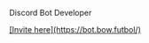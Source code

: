 <!DOCTYPE html>
<html>
<body>
<p>Discord Bot Developer</p>
<a href="url">[Invite here](https://bot.bow.futbol/)</a>
</p>
</body>
</html>

